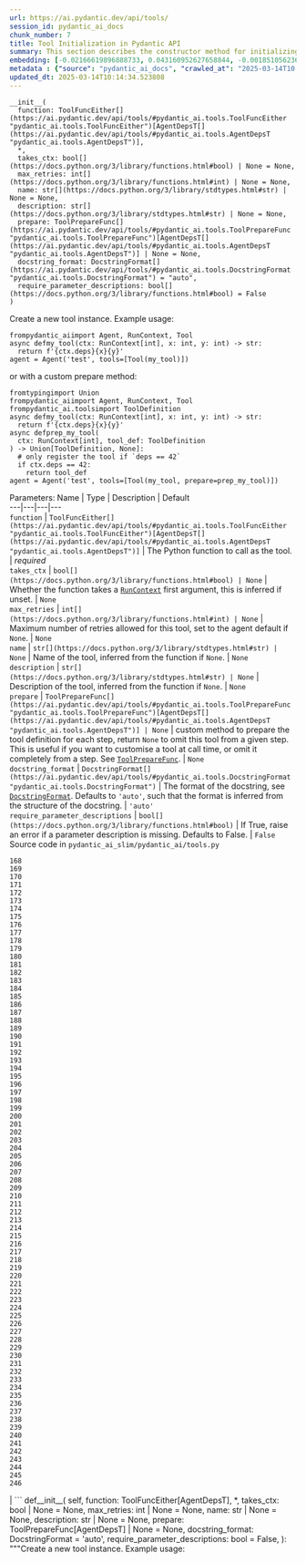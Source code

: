 ```yaml
---
url: https://ai.pydantic.dev/api/tools/
session_id: pydantic_ai_docs
chunk_number: 7
title: Tool Initialization in Pydantic API
summary: This section describes the constructor method for initializing a tool in the Pydantic AI API. Key parameters include 'function,' 'takes_ctx,' 'max_retries,' 'name,' 'description,' and 'prepare,' with optional types specified for each parameter.
embedding: [-0.02166619896888733, 0.043160952627658844, -0.0018510562367737293, -0.0438038669526577, 0.015751389786601067, -0.00967585388571024, 0.026359470561146736, 0.035210251808166504, -0.007098841015249491, 0.013961946591734886, 0.03334579989314079, -0.048818595707416534, 0.038810569792985916, -0.04877573624253273, 0.010136608965694904, -0.026680927723646164, -0.05451909825205803, -0.0021055429242551327, -0.002475218614563346, 0.02708810567855835, 0.03827480599284172, 0.0012536820722743869, 0.007125629112124443, 0.0046155862510204315, 0.01995176076889038, -0.01274041086435318, 0.010008025914430618, 0.02638090029358864, -0.031417060643434525, -0.005116523243486881, 0.021987656131386757, -0.017412250861525536, -0.018119456246495247, 0.02985263615846634, 0.015012039802968502, -0.012933284975588322, 0.05477626249194145, -0.004393245093524456, -0.04530400037765503, 0.04508969560265541, -0.026252318173646927, -0.05310468748211861, 0.02203051559627056, 0.010291979648172855, -0.025223655626177788, -0.01067237090319395, -0.03251001238822937, 0.053919047117233276, 0.013019006699323654, -0.02929544262588024, 0.005984456744045019, 0.009986596181988716, 0.0038708774372935295, 0.03332437202334404, -0.02974548377096653, -0.0010641564149409533, -0.02235197275876999, 0.014079814776778221, -0.026916662231087685, 0.03546741604804993, 0.011540304869413376, 0.01948029175400734, 0.01424054242670536, 0.051947444677352905, -0.023359205573797226, 0.008309662342071533, 0.020444661378860474, 0.0164478812366724, -0.02674521878361702, -0.006016602739691734, 0.004628980066627264, 0.03330294042825699, -0.04071788117289543, -0.01193676795810461, -0.00028244679560884833, -0.006413066294044256, -0.028223920613527298, 0.0363246351480484, -0.011883191764354706, -0.013854794204235077, -0.003691397374495864, -0.011990344151854515, -0.019780317321419716, 0.027581006288528442, -0.046075496822595596, -0.04234659671783447, -0.008165006525814533, -0.02753814496099949, 0.014497708529233932, -0.020541099831461906, -0.016747906804084778, 0.008368595503270626, 0.028545377776026726, 0.025437960401177406, 0.09935162961483002, 0.0385962650179863, 0.02155904658138752, 0.01745511218905449, 0.00011292849376332015, 0.0057594371028244495, 0.010961681604385376, 0.04313952103257179, -0.04286092519760132, 0.032810039818286896, 0.0311384629458189, 0.02018749713897705, -0.04980439692735672, -0.01950172148644924, -0.017915867269039154, 0.0426894836127758, -0.08345022052526474, -0.01359762903302908, 0.00014206052583176643, 0.01400480791926384, -0.05601923167705536, -0.0027216689195483923, 0.015097761526703835, 0.03255287557840347, 0.011036688461899757, -0.03986066207289696, -0.031288474798202515, -0.045818328857421875, 0.04453250393271446, 0.026230886578559875, 0.02811676822602749, 0.01205463521182537, -0.019812462851405144, -0.015022754669189453, -0.05126166716217995, -0.004899539519101381, 0.028909694403409958, 0.025737985968589783, 0.013447615318000317, 0.019019536674022675, -0.0026855049654841423, -0.020251788198947906, -0.04907575994729996, 0.012601112015545368, -0.03709613159298897, 0.0323171392083168, 0.00859361607581377, -0.007082768250256777, 0.011486728675663471, -0.003442268120124936, -0.001596569549292326, 0.05087592080235481, -0.04181083291769028, 0.002270289696753025, -0.0587623305618763, 0.050318729132413864, 0.005135274957865477, 0.0033056489191949368, 0.013351178728044033, -0.013951231725513935, -0.00746851647272706, 0.02092684805393219, -0.006514860782772303, 0.04886145517230034, 0.058376580476760864, -0.022802013903856277, 0.009268674999475479, 0.007179205305874348, -0.037889059633016586, -0.003107417142018676, -0.02880254201591015, -0.0010393774136900902, 0.03593888878822327, -0.016179999336600304, -0.036238912492990494, -0.01966245099902153, 0.02734527178108692, -0.03208140283823013, -0.028973987326025963, 0.03692469000816345, 0.03638892620801926, -0.03377440944314003, -0.042025137692689896, -0.008582900278270245, -0.032231416553258896, -0.02871682122349739, -0.02732384018599987, -0.03514596074819565, -0.031417060643434525, -0.00679881451651454, -0.05456196144223213, -0.045003972947597504, 0.02016606554389, -0.05259035527706146, 0.027473853901028633, 0.038917720317840576, 0.02008034475147724, -0.007495304569602013, 0.011733178980648518, -0.04088932275772095, 0.009461549110710621, -0.034310173243284225, 0.05811941623687744, -0.018655218183994293, 0.025330808013677597, -0.014561999589204788, -0.029316874220967293, 0.02155904658138752, -0.01222607959061861, 0.020605390891432762, 0.030838437378406525, -0.04637552425265312, -0.002981513272970915, 0.0063755628652870655, -0.010388417169451714, -0.01452985405921936, -0.0006984991487115622, -0.07050622254610062, 0.014540568925440311, 0.01861235685646534, -0.005496914032846689, 0.009499052539467812, 0.02640233002603054, 0.025737985968589783, -0.00046745198778808117, 0.042475178837776184, -0.025887999683618546, 0.014272688888013363, 0.05580492690205574, -0.006193404085934162, -0.024366436526179314, 0.029338303953409195, -0.028652530163526535, -0.0738065168261528, 0.004864715039730072, 0.055504899471998215, -0.012868992984294891, 0.0322742760181427, -5.87244940106757e-05, -0.04577546939253807, 0.01163674145936966, -0.0129761453717947, 0.020830409601330757, -0.012611827813088894, 0.018419483676552773, -0.03934632986783981, -0.019362423568964005, -0.026723787188529968, -0.030731284990906715, -0.002686844440177083, -0.01545136421918869, 0.009729430079460144, 0.02661663480103016, 0.019962476566433907, 0.03711756318807602, 0.019115973263978958, 0.07586383819580078, -0.06596296280622482, 0.031309906393289566, 0.03190996125340462, -0.02042323164641857, -0.008974006399512291, 0.011422436684370041, -0.03296005353331566, -0.06866320222616196, -0.009241887368261814, 0.045389723032712936, -0.022694861516356468, -0.03482450172305107, 0.00014616246335208416, 0.004677198827266693, 0.005237069446593523, 0.010993828065693378, 0.03527454286813736, 0.027388131245970726, 0.004286092706024647, 0.033152926713228226, 0.04234659671783447, 0.022844873368740082, -0.03467448800802231, -0.033367231488227844, -0.01619071513414383, 0.0071470593102276325, 0.04423247650265694, -0.01226893998682499, -0.02260913886129856, -0.03634606674313545, 0.0421108603477478, 0.04078217223286629, 0.030688423663377762, 0.0204768069088459, 0.007313145790249109, 0.01100454293191433, -0.02545939013361931, -0.04174654185771942, -0.006980973295867443, -0.009236529469490051, 0.037653323262929916, 0.045604027807712555, 0.01695149578154087, -0.01256896648555994, -0.018923098221421242, -0.005164741538465023, 0.012322516180574894, -0.0028663245029747486, -0.03032410517334938, 0.024645032361149788, 0.017433682456612587, 0.021548330783843994, -0.008657907135784626, -0.011904622428119183, 0.02743099257349968, 0.026895230636000633, -0.03953920304775238, 0.05674786865711212, -0.013576198369264603, 0.04369671642780304, 0.049290064722299576, -0.010993828065693378, -0.04508969560265541, 0.014165536500513554, 0.033152926713228226, 0.01631929725408554, 0.027152396738529205, -0.016576463356614113, -0.0187409408390522, -0.03422445058822632, -0.03143848851323128, 0.04026784002780914, -0.0032493940088897943, -0.01574067585170269, -0.0074363709427416325, -0.0029600828420370817, -0.006814887281507254, -0.006680946797132492, 0.027238119393587112, -0.029188290238380432, -0.03469591960310936, -0.02895255573093891, 0.033474382013082504, 0.062234066426754, 0.013983377255499363, 0.05246177315711975, -0.014401271007955074, 0.027602436020970345, -0.008722198195755482, -0.05914808064699173, 0.019512437283992767, -0.04693271592259407, -0.014144105836749077, 0.03733186796307564, 0.053190410137176514, 0.04543258249759674, 0.011508158408105373, -0.02537366934120655, 0.02524508535861969, 0.025866569951176643, 0.01581568270921707, 0.010800953954458237, 0.021355457603931427, -0.05139024928212166, -0.03825337812304497, -0.027409562841057777, -0.0007085446850396693, -0.02385210618376732, -0.0014345016097649932, -0.045261137187480927, 0.026423761621117592, 0.005038837902247906, -0.007548880763351917, -0.030131231993436813, 0.04946151003241539, 0.02293059602379799, -0.020605390891432762, -0.043289534747600555, 0.01367263589054346, 0.01734795980155468, 0.039367761462926865, -0.023573510348796844, -0.011465298011898994, 0.010833099484443665, -0.04941864684224129, -0.012997576035559177, -0.008357880637049675, 0.031652793288230896, -0.0065309335477650166, 0.08092142641544342, -0.03593888878822327, -0.003061877563595772, 0.034074436873197556, 0.024859337136149406, -0.016169285401701927, 0.04232516512274742, 0.03482450172305107, -0.015215628780424595, -0.010211615823209286, 0.0565335638821125, -0.06317700445652008, -0.011218847706913948, 0.020755404606461525, -0.024152131751179695, 0.005786225199699402, -0.008695410564541817, 0.02213766798377037, 0.038446251302957535, -0.03124561533331871, -0.029316874220967293, 0.026423761621117592, -0.009986596181988716, 0.00017085771833080798, -0.015108476392924786, 0.042132291942834854, 0.06527718901634216, 0.013683350756764412, 0.029338303953409195, -0.013147588819265366, 0.07303501665592194, 0.025737985968589783, -0.004377172328531742, 0.030967019498348236, 0.008909715339541435, -0.03308863565325737, -0.008063212037086487, -0.010029456578195095, 0.011540304869413376, 0.0019287416944280267, -0.032810039818286896, -0.05593350902199745, 0.0033002912532538176, 0.0035547781735658646, 0.010468780994415283, 0.020594675093889236, -0.004382529761642218, -0.07333504408597946, 0.011829615570604801, -0.02260913886129856, 0.04388958960771561, -0.03413872793316841, 0.06652015447616577, -0.004221801180392504, -0.048004236072301865, -0.012536820955574512, -0.0178515762090683, -0.0032279635779559612, 0.055290594696998596, 0.028738250955939293, -0.006214834284037352, -0.029766913503408432, 0.020155351608991623, 0.052290331572294235, -0.06373419612646103, -0.01774442382156849, -0.0022033194545656443, -0.05049017071723938, 0.017990874126553535, -0.005175456870347261, 0.01233323197811842, -0.006734522990882397, -0.017669416964054108, 0.006252337712794542, 0.03932490199804306, -0.024066410958766937, 0.022759152576327324, -0.0014197682030498981, 0.017326530069112778, 0.028673959895968437, 0.02938116528093815, -0.012429668568074703, 0.010967039503157139, 0.04286092519760132, -0.013158304616808891, 0.025780847296118736, -0.007104198448359966, 3.095278952969238e-05, 0.009793722070753574, -0.002863645553588867, 0.02211623825132847, 0.04787565395236015, 0.02755957655608654, 0.006263053044676781, -0.012836847454309464, -0.03456733748316765, -0.007259569596499205, 0.021548330783843994, 0.0380605012178421, 0.0161585696041584, 0.02237340435385704, -0.04946151003241539, 0.020958993583917618, 0.04796137660741806, -0.012279655784368515, 0.0385962650179863, -0.03235999867320061, 0.00012339258682914078, -0.013040437363088131, -0.019469575956463814, -0.0032788608223199844, 0.019233841449022293, 0.03608889877796173, -0.007489947136491537, 0.033731549978256226, 0.04219658300280571, 0.03450304642319679, 0.015129907056689262, -0.052633218467235565, -0.0001677603431744501, -0.023144900798797607, 0.024259284138679504, -0.0023051141761243343, 0.022501986473798752, -0.014797735027968884, -0.0034878079313784838, 0.03771761432290077, 0.012322516180574894, 0.008229297585785389, 0.04273234307765961, -0.07504948228597641, 0.02826678194105625, 0.01747654192149639, 0.04337525740265846, 0.011861761100590229, 0.010586649179458618, 0.034867364913225174, -0.01581568270921707, -0.006772026419639587, -0.036024607717990875, 0.012761840596795082, -0.023959258571267128, -0.03668895363807678, 0.033045776188373566, 0.025437960401177406, -0.015258490107953548, 0.006514860782772303, -0.01100454293191433, -0.036581799387931824, -0.017551548779010773, 0.015087045729160309, 0.0013025703374296427, 0.004288771655410528, -0.006889894139021635, -0.03709613159298897, -0.0030216954182833433, 0.010549145750701427, 0.026423761621117592, -0.016169285401701927, 0.011154555715620518, -0.013876224867999554, 0.055162012577056885, -0.014326265081763268, -0.017390821129083633, -0.007618529722094536, 0.030967019498348236, 0.0259522907435894, 0.03538169339299202, 0.0033511887304484844, 0.00930617842823267, 0.05606209114193916, 0.012365377508103848, 0.022994887083768845, -0.02184835821390152, 0.03538169339299202, -0.0017934618517756462, 0.0053147547878324986, 0.010415204800665379, -0.005909450352191925, -0.0334315225481987, 0.026080874726176262, 0.003045804565772414, 0.01971602626144886, 0.007254211697727442, 0.012504675425589085, 0.04564688727259636, 0.02548082172870636, 0.003244036342948675, -0.027752449735999107, -0.04658982902765274, 0.006145185325294733, -0.01159388106316328, 0.01626572199165821, 0.005914807785302401, -0.0022528774570673704, -0.016201430931687355, 0.025052212178707123, -0.04253946989774704, -0.02361636981368065, -0.026595205068588257, 0.0027672084979712963, -0.030602701008319855, 0.020776834338903427, -0.002812748309224844, -0.003986066207289696, 0.0019207053119316697, -0.004066430497914553, 0.007666748482733965, 0.02837393432855606, -0.045003972947597504, -0.05211888626217842, -0.0025368311908096075, 0.021569760516285896, -0.004353062715381384, -0.020958993583917618, -0.037417590618133545, -0.009922304190695286, 0.019405284896492958, -0.03426731005311012, 0.020262503996491432, 0.012504675425589085, -0.04118935018777847, -0.006257695145905018, 0.004047678783535957, -0.0391748882830143, -0.018751654773950577, 0.044789668172597885, 0.012793987058103085, -0.07517806440591812, 0.01705864816904068, 0.015697814524173737, 0.022073376923799515, -0.008218582719564438, -0.03317435830831528, 0.014979894272983074, 0.02224482037127018, 0.008143575862050056, 0.031524211168289185, 0.044318199157714844, -0.02098042331635952, -0.01800158992409706, -0.017037218436598778, -0.005111165344715118, 0.007093483582139015, 0.015376357361674309, -0.02408784069120884, -0.00855611264705658, -0.0033217219170182943, 0.005496914032846689, 0.0922367125749588, -0.04821854084730148, 0.014904887415468693, 0.02558797411620617, 0.008797205053269863, -0.03190996125340462, 0.0042593046091496944, 0.02455931156873703, 0.0002479571558069438, 0.005301360972225666, -0.02800961583852768, 0.005052231717854738, 0.020594675093889236, -0.0018952565733343363, 0.0030350894667208195, -0.027302410453557968, 0.04924720525741577, -0.025845138356089592, 0.01290113851428032, 0.034524478018283844, -0.016147853806614876, -0.005362973548471928, 0.00011100310075562447, 0.0004145455313846469, -0.006772026419639587, 0.015601377002894878, -0.002380120800808072, -0.021076859906315804, -0.0259308610111475, -0.010056245140731335, 0.02468789368867874, -0.018130172044038773, -0.0011646117782220244, 0.0038360529579222202, -0.021837642416357994, 0.010013383813202381, 0.036817535758018494, 0.04796137660741806, -0.0015322781400755048, -0.005936238449066877, 0.0019247235031798482, -0.02293059602379799, 0.004521827679127455, -0.04266805201768875, 0.006905966904014349, 0.01481916569173336, 0.01101525779813528, 0.01233323197811842, -0.026080874726176262, -0.016619324684143066, 0.027581006288528442, -0.0019274023361504078, -0.030838437378406525, -0.04637552425265312, 0.01921240985393524, 0.06399136036634445, -0.0030377681832760572, 0.02903827838599682, 0.01600855588912964, 0.006193404085934162, 0.01192605309188366, -0.02387353591620922, -0.01881594769656658, -0.014476277865469456, 0.007479231804609299, 0.001986335963010788, -0.003897665534168482, -0.010945608839392662, 0.0003132531128358096, -0.040053535252809525, -0.031095601618289948, -0.03135276958346367, 0.01779799908399582, -0.011315284296870232, -0.013811933808028698, -0.02500935085117817, -0.028309641405940056, -0.02513793297111988, 0.02295202575623989, 0.028395364060997963, 0.0013822648907080293, -0.008384669199585915, -0.0023533327039331198, -0.054819125682115555, -0.01522634457796812, -0.03055984154343605, 0.01895524561405182, 0.0576050840318203, 0.026338038966059685, 0.0016421092441305518, 0.014219112694263458, -0.000297515100101009, -0.009140092879533768, -0.04346098005771637, -0.00025582616217434406, -0.010179470293223858, -0.01592283509671688, 0.02466646395623684, 0.026938091963529587, 0.039946384727954865, -0.01729438453912735, -0.02871682122349739, 0.012236794456839561, -0.008036423474550247, -0.027152396738529205, 0.009584774263203144, -0.004310201853513718, -0.025759417563676834, 0.010827741585671902, 0.001160593586973846, -0.008829350583255291, 0.04061072692275047, 0.02398068830370903, 0.007709609344601631, 0.03495308384299278, -0.057690806686878204, 0.011968913488090038, 0.011047404259443283, 0.0005712558049708605, -0.00856682751327753, 0.048947177827358246, -0.049761537462472916, 0.004342347849160433, -0.02110900729894638, 0.02848108485341072, -0.012483244761824608, 0.023552078753709793, -0.03195282071828842, -0.027516715228557587, -0.052976105362176895, -0.006005887407809496, -0.013211880810558796, -0.02811676822602749, -0.009156165644526482, 0.010683085769414902, -0.018805231899023056, -0.03540312498807907, 0.005609423853456974, 0.006048748269677162, -0.011036688461899757, 0.004457536153495312, 0.019651735201478004, -0.02905970811843872, -0.018280185759067535, -0.0023573508951812983, -0.028073906898498535, -0.028781112283468246, -0.019276700913906097, -0.0187409408390522, -0.011476012878119946, -0.042239442467689514, 0.0020077666267752647, 0.01718723215162754, -0.045261137187480927, 0.013683350756764412, -0.008073926903307438, 0.01163674145936966, -0.018890952691435814, -0.006980973295867443, 0.010099105536937714, 0.005754079204052687, -0.05001870170235634, -0.01290113851428032, 0.012301085516810417, 0.007677463348954916, 0.010581291280686855, -0.020551813766360283, -0.011572450399398804, -0.05623353645205498, -0.040289271622896194, 0.01779799908399582, -0.003581566270440817, -0.013661920092999935, -0.012461814098060131, -0.02100185491144657, 0.008523967117071152, -0.027238119393587112, -0.023937826976180077, -0.023659231141209602, 0.026209456846117973, 0.0024511092342436314, 0.015462079085409641, 0.03962492570281029, -0.025845138356089592, -0.01779799908399582, 0.002453787950798869, 0.009145449846982956, 0.02445215918123722, -0.026466622948646545, -0.006343417335301638, -0.05833372101187706, 0.009884800761938095, 0.0029761556070297956, -0.0023894966579973698, -0.0063112713396549225, 0.03480307385325432, 0.023894967511296272, 0.02987406589090824, -0.009911589324474335, 0.009997311048209667, -0.01808731071650982, 0.014476277865469456, -0.045346859842538834, 0.033495813608169556, 0.01377978827804327, 0.025995152071118355, 0.030366966500878334, 0.021966224536299706, 0.038103364408016205, -0.01492631807923317, 0.01687649078667164, 0.008684695698320866, -0.0027297053020447493, 0.00289847026579082, -0.012654688209295273, 0.018933814018964767, -0.007891767658293247, 0.020251788198947906, 0.008379311300814152, 0.0024417333770543337, 0.023830674588680267, 0.02258770912885666, 0.019630303606390953, 0.03375298157334328, -0.01976960152387619, -0.017733708024024963, 0.009643708355724812, 0.053318992257118225, 0.04517541825771332, -0.0010681746061891317, -0.004310201853513718, -0.012836847454309464, -0.0015121870674192905, -0.014733443967998028, -0.03205997496843338, -0.008695410564541817, -0.021387603133916855, -0.01953386701643467, -0.01929813250899315, 0.014712013304233551, -0.004939721897244453, 0.007297072559595108, -0.0028743608854711056, -0.009290105663239956, -0.011743893846869469, 0.0012248848797753453, 0.029424026608467102, -0.009166880510747433, 0.051690276712179184, -0.034181587398052216, 0.0021644767839461565, 0.028845403343439102, -0.04654696583747864, -0.01263325847685337, -0.028995417058467865, 0.007564953528344631, -0.00645056925714016, 0.005780867300927639, -0.01193676795810461, 0.03581030294299126, 0.03874627873301506, -0.02063753642141819, -0.043632421642541885, -0.004066430497914553, -0.05023300647735596, 0.03726757690310478, -0.002828821074217558, 0.029209721833467484, -0.011197417043149471, 0.026102304458618164, -0.0038199801929295063, -0.011165271513164043, -0.01360834389925003, 0.03274574875831604, 0.0032922548707574606, -0.02061610482633114, -0.017497973516583443, 0.013544052839279175, 0.02560940384864807, 0.007532807998359203, -0.035788875073194504, 0.05580492690205574, -0.030817005783319473, -0.006327344104647636, 0.07629244774580002, -0.017626555636525154, -0.025287946686148643, 0.018858807161450386, 0.00683631794527173, 0.04701843485236168, 0.02171977423131466, -0.018644502386450768, -0.031309906393289566, -0.015644237399101257, -0.023230621591210365, 0.014733443967998028, -0.024495020508766174, -0.0265309140086174, 0.03761046379804611, 0.02732384018599987, -0.01159388106316328, 0.03493165597319603, -0.006380920298397541, 0.01088667567819357, 0.0507473386824131, -0.058848053216934204, -0.04024640843272209, -0.023594940081238747, -0.015590662136673927, -0.03709613159298897, 0.03448161482810974, -0.01481916569173336, -0.010790238156914711, -0.002286362461745739, 0.00021547661162912846, 0.01141172181814909, 0.009054371155798435, 0.0059951720759272575, -0.04586119204759598, 0.0048673939891159534, 0.00659522507339716, 0.025909429416060448, -0.026338038966059685, 0.012847562320530415, -0.008261444047093391, -0.026702357456088066, -0.02211623825132847, -0.030967019498348236, -0.009268674999475479, 0.008486463688313961, 0.0022354652173817158, 0.009129377081990242, -0.039839230477809906, -0.02085184119641781, -0.0028020329773426056, -0.003361903829500079, 0.0093704704195261, -0.039710648357868195, -0.020830409601330757, 0.013940516859292984, -0.004878109320998192, 0.0016394304111599922, 0.0025020064786076546, 0.02061610482633114, 0.008352522738277912, -0.020733973011374474, -0.027388131245970726, 0.05657642334699631, 0.02845965512096882, -0.0022662715055048466, 0.019566012546420097, -0.01071523129940033, -0.0014036953216418624, -0.027966754510998726, 0.027002383023500443, -0.010918821208178997, 0.02200908586382866, 0.003608354367315769, 0.016737191006541252, -0.012483244761824608, -0.004556652158498764, 0.010758092626929283, -0.030752714723348618, 0.03448161482810974, 0.03598174825310707, -0.019040966406464577, 0.007972132414579391, 0.015322781167924404, 0.01592283509671688, 0.03045268915593624, 0.006413066294044256, 0.013651205226778984, 0.06154828891158104, 0.03643178939819336, 0.026573775336146355, -0.027816740795969963, -0.03645321726799011, -0.013726212084293365, -0.02640233002603054, -0.025502251461148262, 0.005089735146611929, -0.017948012799024582, -0.015483509749174118, 0.01631929725408554, -0.03756760060787201, -0.017540834844112396, -0.03433160111308098, -0.019855324178934097, -0.02316633053123951, -0.027881033718585968, 0.002256895648315549, -0.02953117899596691, 0.002196622546762228, 0.011733178980648518, 0.009086516685783863, 0.02963833138346672, 0.028845403343439102, 0.005979099310934544, -0.029231151565909386, 0.0014224470360204577, 0.005443337839096785, 0.012022489681839943, 0.06159115210175514, -0.007232781499624252, 0.027173828333616257, -0.02479504607617855, -0.030259814113378525, 0.0391748882830143, 0.004063751548528671, 0.014283403754234314, 0.01367263589054346, -0.009027582593262196, -0.007157774642109871, 0.04911862313747406, 0.029938356950879097, 0.04646124318242073, 0.04320381581783295, -0.008325735107064247, 0.03163136541843414, -0.0005635542329400778, 0.00531743373721838, -0.04307522997260094, 0.02503078058362007, -0.04024640843272209, 0.041553668677806854, 0.04093218594789505, -0.03424588218331337, -0.0018577532609924674, 0.01931956224143505, 0.023594940081238747, 0.005446016322821379, 0.024923628196120262, -0.015279920771718025, -0.015194198116660118, 0.03055984154343605, -0.0006519548478536308, -0.007029192056506872, 0.04266805201768875, -0.003964635543525219, -0.01776585355401039, 0.01101525779813528, 0.01781943067908287, 0.03634606674313545, -0.040074966847896576, -0.01014732476323843, -0.02318776212632656, -0.007270284462720156, -0.01349047664552927, -0.027623867616057396, -0.011883191764354706, 0.002110900590196252, 0.004653089214116335, 0.016597893089056015, -0.0495472326874733, -0.012365377508103848, -0.03767475485801697, 0.004578082822263241, 0.005587993189692497, -0.008116788230836391, 0.029316874220967293, 0.018312331289052963, 0.008765059523284435, 0.02092684805393219, -0.00252075819298625, -0.003699433756992221, -0.023937826976180077, -0.027945324778556824, 0.016169285401701927, 0.029788343235850334, -0.00329761253669858, -0.0013367251958698034, 0.008738270960748196, 0.01481916569173336, 0.012933284975588322, -0.022073376923799515, -0.02021964266896248, 0.018676647916436195, 0.003779798047617078, -0.05439051613211632, -0.026016581803560257, 0.00035594659857451916, 0.01642644964158535, 0.034867364913225174, 0.028052477166056633, -0.028631098568439484, 0.009354397654533386, -0.03139562904834747, 0.0037449735682457685, 0.016812197864055634, 0.010474138893187046, 0.021334026008844376, 0.0028154270257800817, 0.009729430079460144, -0.023894967511296272, -0.021419748663902283, -0.006273767910897732, 0.017937297001481056, -0.013576198369264603, 0.024130702018737793, 0.011433152481913567, -0.01285827811807394, -0.015344211831688881, 0.0033672614954411983, 0.0004955794429406524, -0.05867660790681839, -0.00370479142293334, -0.007248854264616966, -0.013726212084293365, 0.027023814618587494, 0.012526106089353561, -0.01769084669649601, 0.007623887155205011, 0.008834708482027054, -0.011958198621869087, -0.010758092626929283, -0.006188046187162399, 0.015183483250439167, -0.018644502386450768, 0.06356275081634521, 0.0038842714857310057, 0.002220731694251299, 0.029123999178409576, 0.03364582732319832, 0.029788343235850334, -0.001326009863987565, -0.005968383979052305, -0.0029600828420370817, -0.03478164225816727, -0.03900344297289848, 0.027302410453557968, 0.018580211326479912, 0.027130967006087303, 0.02398068830370903, 0.0033645827788859606, -0.029574040323495865, 0.0005732649005949497, 0.013736926950514317, 0.03077414445579052, 0.0357460118830204, 0.0031395629048347473, -0.019105257466435432, -0.021301880478858948, 0.005529059562832117, 0.0027645297814160585, 0.009300821460783482, -0.04009639844298363, 0.015408502891659737, -0.01998390629887581, -0.0035735296551138163, 0.018012303858995438, 0.017948012799024582, -0.04129650443792343, -0.04307522997260094, 0.019233841449022293, 0.018880238756537437, -0.003793192096054554, -0.022223390638828278, 0.013951231725513935, 0.00012590397091116756, -0.01897667534649372, 0.012279655784368515, -0.01263325847685337, 0.011058119125664234, -0.021698344498872757, -0.005893377587199211, -0.03377440944314003, 0.007597099058330059, 0.030366966500878334, 0.007570310961455107, 0.011090264655649662, -0.0144119868054986, -0.007141701877117157, -0.016201430931687355, -0.02650948241353035, -0.008765059523284435, 0.030281243845820427, 0.0014853989705443382, 0.03816765546798706, -0.009482979774475098, -0.0024296788033097982, 0.008647192269563675, 0.02582370862364769, 0.013426185585558414, 0.028973987326025963, 0.030967019498348236, -0.03358153626322746, 0.02063753642141819, 0.046632688492536545, -0.000703187077306211, 0.010934893973171711, 0.007795331068336964, -0.03664609044790268, -0.0012751126196235418, -0.00279667554423213, 0.027838172391057014, -0.04056786745786667, 0.021816210821270943, 0.01903025060892105, 0.010661655105650425, -0.01919098012149334, -0.016812197864055634, 0.016865774989128113, -0.03893915191292763, -0.03527454286813736, -0.002540849382057786, 0.026788078248500824, -0.012472529895603657, 0.019523151218891144, -0.004428069572895765, 0.01216178759932518, 0.017412250861525536, 0.028781112283468246, 0.02013392001390457, -0.007302430458366871, -0.017069363966584206, -0.02171977423131466, -0.004998655524104834, 0.032467152923345566, 0.039753507822752, -0.006343417335301638, 0.03923917934298515, 0.009659781120717525, -0.0253522377461195, -0.00029918935615569353, -0.0018564139027148485, -0.009247245267033577, -0.0253522377461195, 0.01267611887305975, 0.009472264908254147, 0.018730225041508675, 0.018730225041508675, 0.004548615776002407, 0.0005652284598909318, -0.02953117899596691, -0.024002118036150932, 0.0017559585394337773, -0.040525007992982864, -0.05443337559700012, 0.02071254327893257, -0.011283138766884804, 0.021119721233844757, 0.01030805241316557, -0.01367263589054346, 0.03611033037304878, 0.0015778178349137306, -0.053661879152059555, 0.00275381444953382, -0.02226625196635723, -0.013501191511750221, 0.0023399386554956436, 0.00421912269666791, -0.05121880769729614, -0.004832569509744644, -0.010800953954458237, 0.00435038423165679, -0.03238143026828766, -0.0019461539341136813, -0.015408502891659737, -0.028845403343439102, 0.026080874726176262, 0.019908901304006577, -0.016126424074172974, -0.013961946591734886, -0.00740958284586668, 0.012579682283103466, 0.0009663799428381026, 0.004095897078514099, 0.01171174831688404, 0.031695656478405, -0.012086781673133373, 0.0230591781437397, -0.009783006273210049, -0.007875694893300533, -0.05049017071723938, 0.007441728375852108, -0.006788099184632301, -0.012879708781838417, -0.0178730059415102, 0.01679076813161373, -0.005371009930968285, 0.00565228471532464, 0.008550754748284817, 0.022051947191357613, 0.04508969560265541, 0.006263053044676781, 0.006579152308404446, 0.005263857543468475, -0.00446825148537755, 0.007280999794602394, -0.01734795980155468, 0.007945343852043152, -0.006916682235896587, 0.031031310558319092, 0.003032410517334938, 0.027966754510998726, -9.225144458469003e-05, 0.003361903829500079, -0.02569512464106083, -0.02950974740087986, 0.005850516259670258, 0.009429403580725193, 0.005435301456600428, 0.009311536327004433, -0.005371009930968285, -0.03270288556814194, -0.019416000694036484, -0.008379311300814152, -0.020648252218961716, -0.01855878159403801, 0.012997576035559177, -0.018258754163980484, -0.025330808013677597, -0.005362973548471928, -0.0013548070564866066, -0.02627374790608883, -0.035896025598049164, 0.005073662381619215, 0.022673429921269417, 0.019491005688905716, 0.00030873261857777834, 0.01960887387394905, 0.01267611887305975, 0.00026118376990780234, 0.0019140082877129316, 0.009440119378268719, 0.02421642281115055, 0.021334026008844376, 0.01642644964158535, 0.00262255291454494, 0.01937313936650753, 0.025909429416060448, -0.015365642495453358, 0.034653060138225555, -0.009091873653233051, 0.023659231141209602, 0.014433417469263077, 0.026702357456088066, -0.04748990759253502, -0.02116258256137371, -0.0003154296427965164, 0.01452985405921936, -0.015301350504159927, 0.0012630579294636846, -0.012943999841809273, 0.010838456451892853, 0.017326530069112778, -0.01424054242670536, 0.01563352346420288, 0.004752205219119787, -0.005028122570365667, -0.013469045981764793, 0.021334026008844376, -0.01175460871309042, -0.03242428973317146, -0.030388396233320236, 0.0007058659102767706, -0.005028122570365667, -0.022159099578857422, -0.039260607212781906, 0.03137419745326042, -0.02098042331635952, 0.004283413756638765, -0.009140092879533768, 0.00685774814337492, 0.02295202575623989, 0.017197946086525917, 0.012783271260559559, -0.005413870792835951, -0.005636211950331926, 0.02732384018599987, -0.003921774681657553, 0.031074171885848045, 0.015033470466732979, 0.0013943194644525647, 0.019512437283992767, -0.023380635306239128, -0.00581837072968483, 0.021837642416357994, 0.017305098474025726, 0.014508423395454884, -0.01579425111413002, 0.0025060249026864767, 0.020016051828861237, 0.0009241887601092458, -0.009831225499510765, 0.024966489523649216, -0.015708530321717262, -0.005354937165975571, 0.027709588408470154, 0.02860966883599758, -0.015751389786601067, 0.012118927203118801, -0.0053951190784573555, 0.021516185253858566, -0.02985263615846634, -0.01597641035914421, 0.0031904601491987705, -0.05464768037199974, -0.002262253314256668, -0.010613436810672283, -0.021869787946343422, -0.011476012878119946, -0.01023840345442295, -0.008518609218299389, -0.008229297585785389, 0.027409562841057777, 0.031117033213377, -0.0016715761739760637, 0.03598174825310707, -0.016855059191584587, 0.00550762889906764, -0.012826132588088512, 0.008716841228306293, 0.01745511218905449, 0.03493165597319603, 0.006814887281507254, -0.04277520626783371, -0.021987656131386757, -0.010838456451892853, -0.008395384065806866, 0.012515390291810036, 0.0027015777304768562, -0.0018349834717810154, 0.02569512464106083, -0.010350913740694523, -0.0038119435776025057, -0.03962492570281029, 0.02905970811843872, 0.01255825161933899, -0.009804436936974525, 0.019973192363977432, -0.021076859906315804, 0.00131127645727247, 0.008620403707027435, -0.014154820702970028, -0.027516715228557587, -0.00841145683079958, 0.024859337136149406, -0.005893377587199211, 0.0033592251129448414, 0.062062621116638184, -0.006198761519044638, 0.01112241018563509, -0.015912119299173355, -0.014626291580498219, -0.010361628606915474, 0.02260913886129856, 0.002989549655467272, -0.0016206788131967187, 0.01989818550646305, 0.020937561988830566, 0.000798284774646163, 0.03484593331813812, 0.014069098979234695, -0.03276717662811279, 0.003340473398566246, -0.011368860490620136, -0.010425920598208904, 0.0018778443336486816, 0.016597893089056015, -0.007125629112124443, 0.023209191858768463, 0.007388152182102203, 0.02318776212632656, -0.005001334473490715, -0.02545939013361931, -0.016104992479085922, 0.0064398543909192085, -0.027752449735999107, -0.004240552894771099, 0.026338038966059685, -0.020787550136446953, 0.0006496109417639673, -0.014947747811675072, -0.013104728423058987, -0.01982317864894867, -0.027002383023500443, 0.02627374790608883, -0.028309641405940056, 0.030388396233320236, 0.0018483775202184916, 0.02537366934120655, 0.002175192115828395, 0.030838437378406525, 0.00420572841539979, 0.0017827466363087296, 0.0016166606219485402, -0.008390026167035103, -0.019673164933919907, -0.0008994097588583827, 0.025759417563676834, -0.05451909825205803, -0.0020251788664609194, -0.018890952691435814, -0.031202754005789757, 0.024173563346266747, 0.008373953402042389, -0.003053840948268771, 0.008984722197055817, -0.025887999683618546, 0.02803104557096958, -0.002534152241423726, -0.005253142211586237, 0.015944264829158783, -0.009938376955688, -0.036710385233163834, -0.011572450399398804]
metadata : {"source": "pydantic_ai_docs", "crawled_at": "2025-03-14T10:14:34.523808", "url_path": "/api/tools/", "chunk_size": 4935}
updated_dt: 2025-03-14T10:14:34.523808
---
```

```
__init__(
  function: ToolFuncEither[](https://ai.pydantic.dev/api/tools/#pydantic_ai.tools.ToolFuncEither "pydantic_ai.tools.ToolFuncEither")[AgentDepsT[](https://ai.pydantic.dev/api/tools/#pydantic_ai.tools.AgentDepsT "pydantic_ai.tools.AgentDepsT")],
  *,
  takes_ctx: bool[](https://docs.python.org/3/library/functions.html#bool) | None = None,
  max_retries: int[](https://docs.python.org/3/library/functions.html#int) | None = None,
  name: str[](https://docs.python.org/3/library/stdtypes.html#str) | None = None,
  description: str[](https://docs.python.org/3/library/stdtypes.html#str) | None = None,
  prepare: ToolPrepareFunc[](https://ai.pydantic.dev/api/tools/#pydantic_ai.tools.ToolPrepareFunc "pydantic_ai.tools.ToolPrepareFunc")[AgentDepsT[](https://ai.pydantic.dev/api/tools/#pydantic_ai.tools.AgentDepsT "pydantic_ai.tools.AgentDepsT")] | None = None,
  docstring_format: DocstringFormat[](https://ai.pydantic.dev/api/tools/#pydantic_ai.tools.DocstringFormat "pydantic_ai.tools.DocstringFormat") = "auto",
  require_parameter_descriptions: bool[](https://docs.python.org/3/library/functions.html#bool) = False
)

```

Create a new tool instance.
Example usage:
```
frompydantic_aiimport Agent, RunContext, Tool
async defmy_tool(ctx: RunContext[int], x: int, y: int) -> str:
  return f'{ctx.deps}{x}{y}'
agent = Agent('test', tools=[Tool(my_tool)])

```

or with a custom prepare method:
```
fromtypingimport Union
frompydantic_aiimport Agent, RunContext, Tool
frompydantic_ai.toolsimport ToolDefinition
async defmy_tool(ctx: RunContext[int], x: int, y: int) -> str:
  return f'{ctx.deps}{x}{y}'
async defprep_my_tool(
  ctx: RunContext[int], tool_def: ToolDefinition
) -> Union[ToolDefinition, None]:
  # only register the tool if `deps == 42`
  if ctx.deps == 42:
    return tool_def
agent = Agent('test', tools=[Tool(my_tool, prepare=prep_my_tool)])

```

Parameters:
Name | Type | Description | Default  
---|---|---|---  
`function` |  `ToolFuncEither[](https://ai.pydantic.dev/api/tools/#pydantic_ai.tools.ToolFuncEither "pydantic_ai.tools.ToolFuncEither")[AgentDepsT[](https://ai.pydantic.dev/api/tools/#pydantic_ai.tools.AgentDepsT "pydantic_ai.tools.AgentDepsT")]` |  The Python function to call as the tool. |  _required_  
`takes_ctx` |  `bool[](https://docs.python.org/3/library/functions.html#bool) | None` |  Whether the function takes a [`RunContext`](https://ai.pydantic.dev/api/tools/#pydantic_ai.tools.RunContext) first argument, this is inferred if unset. |  `None`  
`max_retries` |  `int[](https://docs.python.org/3/library/functions.html#int) | None` |  Maximum number of retries allowed for this tool, set to the agent default if `None`. |  `None`  
`name` |  `str[](https://docs.python.org/3/library/stdtypes.html#str) | None` |  Name of the tool, inferred from the function if `None`. |  `None`  
`description` |  `str[](https://docs.python.org/3/library/stdtypes.html#str) | None` |  Description of the tool, inferred from the function if `None`. |  `None`  
`prepare` |  `ToolPrepareFunc[](https://ai.pydantic.dev/api/tools/#pydantic_ai.tools.ToolPrepareFunc "pydantic_ai.tools.ToolPrepareFunc")[AgentDepsT[](https://ai.pydantic.dev/api/tools/#pydantic_ai.tools.AgentDepsT "pydantic_ai.tools.AgentDepsT")] | None` |  custom method to prepare the tool definition for each step, return `None` to omit this tool from a given step. This is useful if you want to customise a tool at call time, or omit it completely from a step. See [`ToolPrepareFunc`](https://ai.pydantic.dev/api/tools/#pydantic_ai.tools.ToolPrepareFunc). |  `None`  
`docstring_format` |  `DocstringFormat[](https://ai.pydantic.dev/api/tools/#pydantic_ai.tools.DocstringFormat "pydantic_ai.tools.DocstringFormat")` |  The format of the docstring, see [`DocstringFormat`](https://ai.pydantic.dev/api/tools/#pydantic_ai.tools.DocstringFormat). Defaults to `'auto'`, such that the format is inferred from the structure of the docstring. |  `'auto'`  
`require_parameter_descriptions` |  `bool[](https://docs.python.org/3/library/functions.html#bool)` |  If True, raise an error if a parameter description is missing. Defaults to False. |  `False`  
Source code in `pydantic_ai_slim/pydantic_ai/tools.py`
```
168
169
170
171
172
173
174
175
176
177
178
179
180
181
182
183
184
185
186
187
188
189
190
191
192
193
194
195
196
197
198
199
200
201
202
203
204
205
206
207
208
209
210
211
212
213
214
215
216
217
218
219
220
221
222
223
224
225
226
227
228
229
230
231
232
233
234
235
236
237
238
239
240
241
242
243
244
245
246
```
| ```
def__init__(
  self,
  function: ToolFuncEither[AgentDepsT],
  *,
  takes_ctx: bool | None = None,
  max_retries: int | None = None,
  name: str | None = None,
  description: str | None = None,
  prepare: ToolPrepareFunc[AgentDepsT] | None = None,
  docstring_format: DocstringFormat = 'auto',
  require_parameter_descriptions: bool = False,
):
"""Create a new tool instance.
  Example usage: